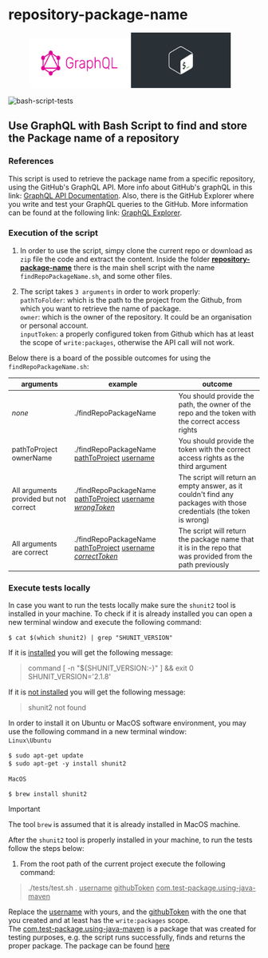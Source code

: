 # repository-package-name
<p align="center">
<img src="images/graphQL_logo.png" alt="image" width="200px" height="100">
<img src="images/shell_script_logo.jpeg" alt="image" width="200px" height="auto"> &nbsp; &nbsp;
</p>

![bash-script-tests](https://github.com/marrinosnis/repository-package-name/actions/workflows/run-tests.yaml/badge.svg)
## Use GraphQL with Bash Script to find and store the Package name of a repository

### References
This script is used to retrieve the package name from a specific repository, using the GitHub's GraphQL API. More info about GitHub's graphQL 
in this link: [GraphQL API Documentation](https://docs.github.com/en/graphql). Also, there is the GitHub Explorer where you write and test 
your GraphQL queries to the GitHub. More information can be found at the following link: [GraphQL Explorer](https://docs.github.com/en/graphql/overview/explorer).

### Execution of the script

1) In order to use the script, simpy clone the current repo or download as `zip` file the code and extract the content. 
   Inside the folder <ins>**repository-package-name**</ins> there is the main shell script with
   the name `findRepoPackageName.sh`, and some other files.

2) The script takes `3 arguments` in order to work properly:\
 `pathToFolder`: which is the path to the project from the Github, from which you want to retrieve the name of package.\
 `owner`: which is the owner of the repository. It could be an organisation or personal account.\
 `inputToken`: a properly configured token from Github which has at least the scope of `write:packages`, otherwise the API call will not work.

 Below there is a board of the possible outcomes for using the `findRepoPackageName.sh`:

| **arguments**                          | **example**                                                                                   | **outcome**                                                                                                          |
|----------------------------------------|-----------------------------------------------------------------------------------------------|----------------------------------------------------------------------------------------------------------------------|
| *none*                                 | ./findRepoPackageName                                                                         | You should provide the path, the owner of the repo and the token with the correct access rights                      |
| pathToProject ownerName                | ./findRepoPackageName <ins>pathToProject</ins> <ins>username</ins>                            | You should provide the token with the correct access rights as the third argument                                    |
| All arguments provided but not correct | ./findRepoPackageName <ins>pathToProject</ins> <ins>username</ins>  <ins>*wrongToken*</ins>   | The script will return an empty answer, as it couldn't find any packages with those credentials (the token is wrong) |
| All arguments are correct              | ./findRepoPackageName <ins>pathToProject</ins> <ins>username</ins>  <ins>*correctToken*</ins> | The script will return the package name that it is in the repo that was provided from the path previously            | 
    
### Execute tests locally

In case you want to run the tests locally make sure the `shunit2` tool is installed in your machine. To check if it is already installed you can open a new terminal window and execute 
   the following command:
```commandline
$ cat $(which shunit2) | grep "SHUNIT_VERSION"
```
If it is <ins>installed</ins> you will get the following message:
> command [ -n "${SHUNIT_VERSION:-}" ] && exit 0\
 SHUNIT_VERSION='2.1.8'

If it is <ins>not installed</ins> you will get the following message:
> shunit2 not found

In order to install it on Ubuntu or MacOS software environment, you may use the following command in a new terminal window:\
`Linux\Ubuntu`
```
$ sudo apt-get update
$ sudo apt-get -y install shunit2
```

`MacOS`

```
$ brew install shunit2
```
> [!IMPORTANT]  
> The tool `brew` is assumed that it is already installed in MacOS machine.

After the `shunit2` tool is properly installed in your machine, to run the tests follow the steps below:
1) From the root path of the current project execute the following command:
>./tests/test.sh . <ins>username</ins> <ins>githubToken</ins> <ins>com.test-package.using-java-maven</ins>

Replace the <ins>username</ins> with yours, and the <ins>githubToken</ins> with the one that you created and at least
has the `write:packages` scope.\
The <ins>com.test-package.using-java-maven</ins> is a package that was created for testing purposes, e.g. the script runs
successfully, finds and returns the proper package.
The package can be found [here](https://github.com/marrinosnis/repository-package-name/packages/2046596)
